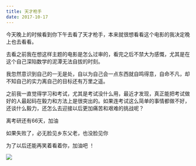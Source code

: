 ```yaml
---
title: 天才枪手
date: 2017-10-17
---
```


今天晚上的时候看到你下午去看了天才枪手，本来就很想看看这个电影的我决定晚上也去看看。

去看之前我在想这样主题的电影是怎么过审的，看完之后不禁大为感慨，尤其是在这个自己深陷数学的泥潭无法自拔的时刻。

我忽然意识到自己的一无是处，自以为自己会一点东西就自鸣得意，自命不凡，却不知自己的实力离自己的目标还有万里之遥。

之前我一直觉得学习和考试，尤其是考试没什么用，最近才发现，真正能把考试做好的人最起码在毅力和方法上是很突出的。如果连考试这么简单的事情都做不好，还谈什么毅力，还怎么去迎接以后更加痛苦和艰难的挑战呢？

离考研还有66天，加油

如果失败了，必无脸见乡东父老，也没脸见你

为了以后还能再笑着看着你，加油吧 ！

![](https://cn-twesix-static.oss-cn-beijing.aliyuncs.com/bynbyn/image/2017/10/17/001.png)